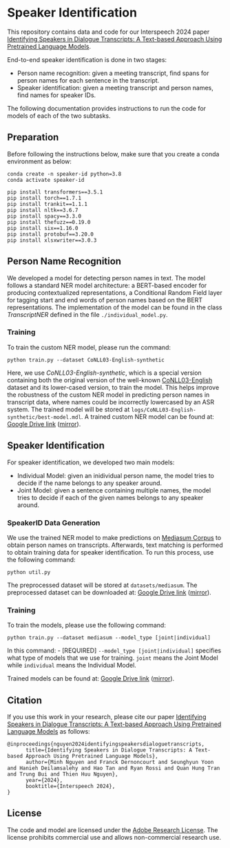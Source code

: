 # Speaker Identification

This repository contains data and code for our Interspeech 2024 paper [Identifying Speakers in Dialogue Transcripts: A Text-based Approach Using Pretrained Language Models](https://arxiv.org/abs/2407.12094). 

End-to-end speaker identification is done in two stages:
- Person name recognition: given a meeting transcript, find spans for person names for each sentence in the transcript.
- Speaker identification: given a meeting transcript and person names, find names for speaker IDs.

The following documentation provides instructions to run the code for models of each of the two subtasks.

## Preparation

Before following the instructions below, make sure that you create a conda environment as below:
```
conda create -n speaker-id python=3.8
conda activate speaker-id

pip install transformers==3.5.1
pip install torch==1.7.1
pip install trankit==1.1.1
pip install nltk==3.6.7
pip install spacy==3.3.0
pip install thefuzz==0.19.0
pip install six==1.16.0
pip install protobuf==3.20.0 
pip install xlsxwriter==3.0.3
```

## Person Name Recognition
We developed a model for detecting person names in text. The model follows a standard NER model architecture: a BERT-based encoder for producing contextualized representations, a Conditional Random Field layer for tagging start and end words of person names based on the BERT representations. The implementation of the model can be found in the class *TranscriptNER* defined in the file `./individual_model.py`.

### Training
To train the custom NER model, please run the command:
```
python train.py --dataset CoNLL03-English-synthetic
```
Here, we use *CoNLL03-English-synthetic*, which is a special version containing both the original version of the well-known [CoNLL03-English](https://huggingface.co/datasets/conll2003) dataset and its lower-cased version, to train the model. This helps improve the robustness of the custom NER model in predicting person names in transcript data, where names could be incorrectly lowercased by an ASR system. The trained model will be stored at `logs/CoNLL03-English-synthetic/best-model.mdl`. A trained custom NER model can be found at: [Google Drive link](https://drive.google.com/file/d/1qHtFnjENHR6cOZJX1-wDzvLOTIM580dY/view?usp=sharing) ([mirror](https://archive.org/download/speaker-identification)).

## Speaker Identification
For speaker identification, we developed two main models:
- Individual Model: given an inidividual person name, the model tries to decide if the name belongs to any speaker around.
- Joint Model: given a sentence containing multiple names, the model tries to decide if each of the given names belongs to any speaker around.

### SpeakerID Data Generation
We use the trained NER model to make predictions on [Mediasum Corpus](https://github.com/zcgzcgzcg1/MediaSum) to obtain person names on transcripts. Afterwards, text matching is performed to obtain training data for speaker identification. To run this process, use the following command:

```
python util.py
```
The preprocessed dataset will be stored at `datasets/mediasum`. The preprocessed dataset can be downloaded at: [Google Drive link](https://drive.google.com/file/d/1yfbFL2NtKcVFgslGGgGzh8jjRUbl5Afz/view?usp=sharing) ([mirror](https://archive.org/download/speaker-identification)).

### Training
To train the models, please use the following command:
```
python train.py --dataset mediasum --model_type [joint|individual] 
```
In this command:
    - [REQUIRED] `--model_type [joint|individual]` specifies what type of models that we use for training. `joint` means the Joint Model while `individual` means the Individual Model.

Trained models can be found at: [Google Drive link](https://drive.google.com/file/d/1qHtFnjENHR6cOZJX1-wDzvLOTIM580dY/view?usp=sharing) ([mirror](https://archive.org/download/speaker-identification)).

## Citation

If you use this work in your research, please cite our paper [Identifying Speakers in Dialogue Transcripts: A Text-based Approach Using Pretrained Language Models](https://arxiv.org/abs/2407.12094) as follows:

```
@inproceedings{nguyen2024identifyingspeakersdialoguetranscripts,
      title={Identifying Speakers in Dialogue Transcripts: A Text-based Approach Using Pretrained Language Models}, 
      author={Minh Nguyen and Franck Dernoncourt and Seunghyun Yoon and Hanieh Deilamsalehy and Hao Tan and Ryan Rossi and Quan Hung Tran and Trung Bui and Thien Huu Nguyen},
      year={2024},
      booktitle={Interspeech 2024}, 
}
```


## License

The code and model are licensed under the [Adobe Research License](./LICENSE.md). The license prohibits commercial use and allows non-commercial research use. 


